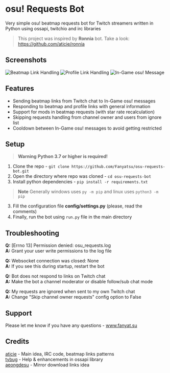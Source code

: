 # osu! Requests Bot
Very simple osu! beatmap requests bot for Twitch streamers written in Python using ossapi, twitchio and irc libraries
> This project was inspired by **Ronnia** bot. Take a look: https://github.com/aticie/ronnia

## Screenshots
![Beatmap Link Handling](https://i.imgur.com/xDEWtr3.png) ![Profile Link Handling](https://i.imgur.com/c0Qck7S.png)
![In-Game osu! Message](https://i.imgur.com/K9E5B2b.png)

## Features
* Sending beatmap links from Twitch chat to In-Game osu! messages
* Responding to beatmap and profile links with general information
* Support for mods in beatmap requests (with star rate recalculation)
* Skipping requests handling from channel owner and users from ignore list
* Cooldown between In-Game osu! messages to avoid getting restricted

## Setup
> **Warning**
> **Python 3.7 or higher is required!**
1. Clone the repo - `git clone https://github.com/Fanyatsu/osu-requests-bot.git`
2. Open the directory where repo was cloned - `cd osu-requests-bot`
2. Install python dependencies - `pip install -r requirements.txt`
> **Note**
> Generally windows uses `py -m pip` and linux uses `python3 -m pip`
3. Fill the configuration file **config/settings.py** (please, read the comments)
4. Finally, run the bot using `run.py` file in the main directory

## Troubleshooting
**Q:** [Errno 13] Permission denied: osu_requests.log\
**A:** Grant your user write permissions to the log file

**Q:** Websocket connection was closed: None\
**A:** If you see this during startup, restart the bot

**Q:** Bot does not respond to links on Twitch chat\
**A:** Make the bot a channel moderator or disable follow/sub chat mode

**Q:** My requests are ignored when sent to my own Twitch chat\
**A:** Change "Skip channel owner requests" config option to False

## Support
Please let me know if you have any questions - www.fanyat.su

## Credits
[aticie](https://github.com/aticie) - Main idea, IRC code, beatmap links patterns\
[tybug](https://github.com/tybug) - Help & enhancements in ossapi library\
[aeongdesu](https://github.com/aeongdesu) - Mirror download links idea
